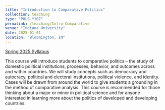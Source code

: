 ```yaml
---
title: "Introduction to Comparative Politics"
collection: teaching
type: "POLS-Y107"
permalink: /teaching/Intro-Comparative
venue: "Indiana University"
date: 2025-01-01
location: "Bloomington, IN"
---
```


[Spring 2025 Syllabus](http://jasonyuyanwu.github.io/files/Intro-Comparative-Syllabus-2025.pdf)


This course will introduce students to comparative politics – the study of domestic political institutions, processes, behavior, and outcomes across and within countries. We will study concepts such as democracy and autocracy, political and electoral institutions, political violence, and identity. Cases will be drawn from around the world to give students a grounding in the method of comparative analysis. This course is recommended for those thinking about a major or minor in political science and for anyone interested in learning more about the politics of developed and developing countries.

